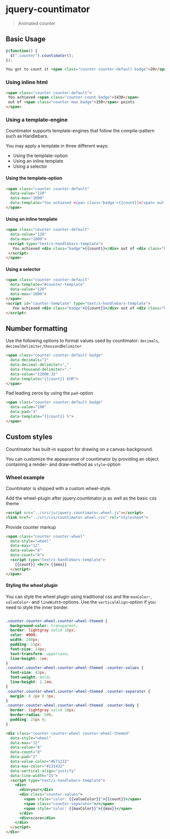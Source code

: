jquery-countimator
==================

> Animated counter

Basic Usage
-----------

```js
$(function() {
  $(".counter").countimator();
});
```

```html
You got to count it <span class="counter counter-default badge">20</span> times
```

### Using inline html
```html
<span class="counter counter-default">
 You achieved <span class="counter-count badge">1430</span>
 out of <span class="counter-max badge">150</span> points
</span>
```

### Using a template-engine
Countimator supports template-engines that follow the compile-pattern such as Handlebars.

You may apply a template in three different ways:

* Using the template-option
* Using an inline template
* Using a selector

#### Using the template-option
```html
<span class="counter counter-default" 
  data-value="120" 
  data-max="1000" 
  data-template="You achieved <span class='badge'>{{count}}</span> out of <span class='badge'>{{max}}</span> points.">
</span>
```

#### Using an inline template
```html
<span class="counter counter-default" 
  data-value="120" 
  data-max="1000">
 <script type="text/x-handlebars-template">
   You achieved <div class="badge">{{count}}</div> out of <div class="badge">{{max}}</div> points.
 </script>
</span>
```

#### Using a selector
```html
<span class="counter counter-default" 
  data-template="#counter-template" 
  data-value="120" 
  data-max="1000">
</span>
<script id="counter-template" type="text/x-handlebars-template">
   You achieved <div class="badge">{{count}}</div> out of <div class="badge">{{max}}</div> points.
</script>
```

Number formatting
-----------------
Use the following options to format values used by countimator: `decimals`, `decimalDelimiter`,`thousandDelimiter`
```html
<span class="counter counter-default badge" 
  data-decimals="2" 
  data-decimal-delimiter="," 
  data-thousand-delimiter="." 
  data-value="12000.32" 
  data-template="{{count}} EUR">
</span>
```
Pad leading zeros by using the `pad`-option

```html
<span class="counter counter-default badge" 
  data-value="100" 
  data-pad="3" 
  data-template="{{count}} %">
</span>
```

Custom styles
-------------

Countimator has built-in support for drawing on a canvas-background.

You can customize the appearance of countimator by providing an object containing a render- and draw-method as `style`-option

### Wheel example

Countimator is shipped with a custom wheel-style.

Add the wheel-plugin after jquery.countimator.js as well as the basic css theme 
```html
<script src="../src/js/jquery.countimator.wheel.js"></script>
<link href="../src/css/countimator.wheel.css" rel="stylesheet">
```
Provide counter markup 
```html
<span class="counter counter-wheel" 
  data-style="wheel" 
  data-max="12" 
  data-value="8" 
  data-count="0">
  <script type="text/x-handlebars-template">
    {{count}} <hr/> {{max}}
  </script>
</span>
```

#### Styling the wheel plugin
You can style the wheel plugin using traditional css and the `maxColor`-, `valueColor`- and `lineWidth`-options. 
Use the `verticalAlign`-option if you need to style the inner border.
           

```css

.counter.counter-wheel.counter-wheel-themed {
  background-color: transparent;
  border: lightgray solid 10px;
  color: #000;
  width: 200px;
  padding: 15px;
  font-size: 14px;
  text-transform: uppercase;
  line-height: 1em;
}
.counter.counter-wheel.counter-wheel-themed .counter-values {
  font-size: 42px;
  font-weight: bold;
  line-height: 1.2em;
}
.counter.counter-wheel.counter-wheel-themed .counter-separator {
  margin: 0 2px 0 3px;
}
.counter.counter-wheel.counter-wheel-themed .counter-body {
  border: lightgray solid 10px;
  border-radius: 50%;
  padding: 25px 0;
}
```

```html
<div class="counter counter-wheel counter-wheel-themed" 
  data-style="wheel" 
  data-max="12" 
  data-value="8" 
  data-count="0" 
  data-pad="2" 
  data-value-color="#E71232" 
  data-max-color="#131432" 
  data-vertical-align="justify" 
  data-line-width="15">
  <script type="text/x-handlebars-template">
    <div>
      <div>your</div>
      <div class="counter-values">
        <span style="color: {{valueColor}}">{{count}}</span>
        <span class="counter-separator">/</span>
        <span style="color: {{maxColor}}">{{max}}</span>
      </div>
      <div>score</div>
    </div>
  </script>
</div>
```

